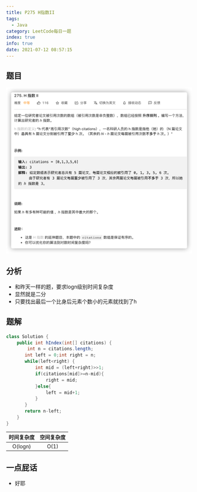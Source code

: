 ```yaml
---
title: P275 H指数II
tags:
  - Java
category: LeetCode每日一题
index: true
info: true
date: 2021-07-12 08:57:15
---
```


<!-- more -->

## 题目

![image-20210712085746329](https://raw.githubusercontent.com/C1EYE/figureBed/main/img/20210712085746.png)

## 分析

- 和昨天一样的题，要求logn级别时间复杂度
- 显然就是二分
- 只要找出最后一个比身后元素个数小的元素就找到了h

## 题解

```java
class Solution {
    public int hIndex(int[] citations) {
        int n = citations.length;
       int left = 0;int right = n;
       while(left<right) {
           int mid = (left+right)>>1;
           if(citations[mid]>=n-mid){
               right = mid;
           }else{
               left = mid+1;
           }
       }
       return n-left;
    }
}
```



| 时间复杂度 | 空间复杂度 |
| :--------: | :--------: |
|    O(logn)    |    O(1)    |



## 一点屁话

- 好耶

